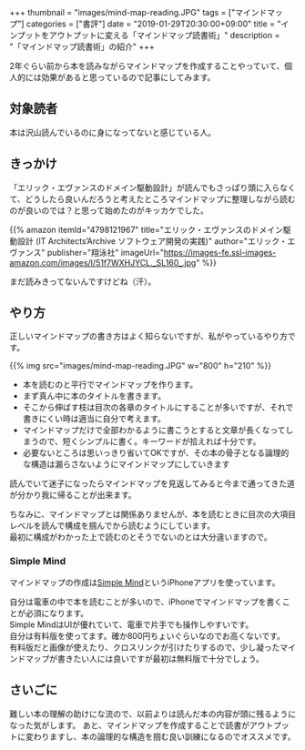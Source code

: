 +++
thumbnail = "images/mind-map-reading.JPG"
tags = ["マインドマップ"]
categories = ["書評"]
date = "2019-01-29T20:30:00+09:00"
title = "インプットをアウトプットに変える「マインドマップ読書術」"
description = "「マインドマップ読書術」の紹介"
+++

2年ぐらい前から本を読みながらマインドマップを作成することやっていて、個人的には効果があると思っているので記事にしてみます。

## 対象読者

本は沢山読んでいるのに身になってないと感じている人。

## きっかけ

「エリック・エヴァンスのドメイン駆動設計」が読んでもさっぱり頭に入らなくて、どうしたら良いんだろうと考えたところマインドマップに整理しながら読むのが良いのでは？と思って始めたのがキッカケでした。

{{% amazon
  itemId="4798121967"
  title="エリック・エヴァンスのドメイン駆動設計 (IT Architects’Archive ソフトウェア開発の実践)"
  author="エリック・エヴァンス"
  publisher="翔泳社"
  imageUrl="https://images-fe.ssl-images-amazon.com/images/I/51f7WXHJYCL._SL160_.jpg"
%}}

まだ読みきってないんですけどね（汗）。

## やり方

正しいマインドマップの書き方はよく知らないですが、私がやっているやり方です。

{{% img src="images/mind-map-reading.JPG" w="800" h="210" %}}

- 本を読むのと平行でマインドマップを作ります。
- まず真ん中に本のタイトルを書きます。
- そこから伸ばす枝は目次の各章のタイトルにすることが多いですが、それで書きにくい時は適当に自分で考えます。
- マインドマップだけで全部わかるように書こうとすると文章が長くなってしまうので、短くシンプルに書く。キーワードが拾えれば十分です。
- 必要ないところは思いっきり省いてOKですが、その本の骨子となる論理的な構造は漏らさないようにマインドマップにしていきます

読んでいて迷子になったらマインドマップを見返してみると今まで通ってきた道が分かり我に帰ることが出来ます。

ちなみに、マインドマップとは関係ありませんが、本を読むときに目次の大項目レベルを読んで構成を掴んでから読むようにしています。  
最初に構成がわかった上で読むのとそうでないのとは大分違いますので。

### Simple Mind

マインドマップの作成は[Simple Mind](https://simplemind.eu/)というiPhoneアプリを使っています。

自分は電車の中で本を読むことが多いので、iPhoneでマインドマップを書くことが必須になります。  
Simple MindはUIが優れていて、電車で片手でも操作しやすいです。  
自分は有料版を使ってます。確か800円ちょいぐらいなのでお高くないです。  
有料版だと画像が使えたり、クロスリンクが引けたりするので、少し凝ったマインドマップが書きたい人には良いですが最初は無料版で十分でしょう。

## さいごに
難しい本の理解の助けにな流ので、以前よりは読んだ本の内容が頭に残るようになった気がします。
あと、マインドマップを作成することで読書がアウトプットに変わりますし、本の論理的な構造を掴む良い訓練になるのでオススメです。

